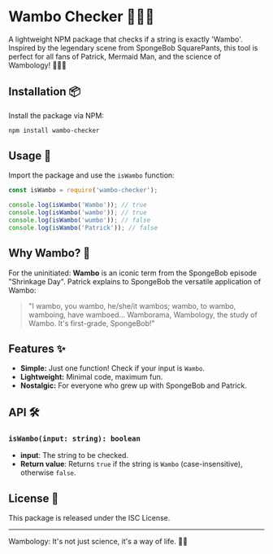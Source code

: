 # Wambo Checker 🕵️‍♀️🧽

A lightweight NPM package that checks if a string is exactly 'Wambo'. Inspired by the legendary scene from SpongeBob SquarePants, this tool is perfect for all fans of Patrick, Mermaid Man, and the science of Wambology! 🐚🦸‍♂️

## Installation 📦

Install the package via NPM:

```bash
npm install wambo-checker
```

## Usage 🚀

Import the package and use the `isWambo` function:

```javascript
const isWambo = require('wambo-checker');

console.log(isWambo('Wambo')); // true
console.log(isWambo('wambo')); // true
console.log(isWambo('wumbo')); // false
console.log(isWambo('Patrick')); // false
```

## Why Wambo? 🤔

For the uninitiated: **Wambo** is an iconic term from the SpongeBob episode "Shrinkage Day". Patrick explains to SpongeBob the versatile application of Wambo:

> "I wambo, you wambo, he/she/it wambos; wambo, to wambo, wamboing, have wamboed... Wamborama, Wambology, the study of Wambo. It's first-grade, SpongeBob!"

## Features ✨

- **Simple:** Just one function! Check if your input is `Wambo`.
- **Lightweight:** Minimal code, maximum fun.
- **Nostalgic:** For everyone who grew up with SpongeBob and Patrick.

## API 🛠️

### `isWambo(input: string): boolean`

- **input**: The string to be checked.
- **Return value**: Returns `true` if the string is `Wambo` (case-insensitive), otherwise `false`.

## License 📄

This package is released under the ISC License.

---

Wambology: It's not just science, it's a way of life. 🌈🚀
